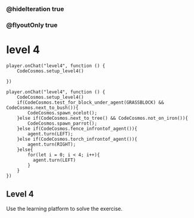 ### @hideIteration true
### @flyoutOnly true
# level 4
```blocks
player.onChat("level4", function () {
    CodeCosmos.setup_level4()
    
})

```

```template
player.onChat("level4", function () {
    CodeCosmos.setup_level4()
    if(CodeCosmos.test_for_block_under_agent(GRASSBLOCK) && CodeCosmos.next_to_bush()){
        CodeCosmos.spawn_ocelot();
    }else if(CodeCosmos.next_to_tree() && CodeCosmos.not_on_iron()){
        CodeCosmos.spawn_parrot();
    }else if(CodeCosmos.fence_infrontof_agent()){
        agent.turn(LEFT);
    }else if(CodeCosmos.torch_infrontof_agent()){
        agent.turn(RIGHT);
    }else{
        for(let i = 0; i < 4; i++){
          agent.turn(LEFT)
        }
    }
})
```

## Level 4

Use the learning platform to solve the exercise.

